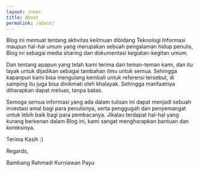 ```yaml
---
layout: inner
title: About
permalink: /about/
---
```


Blog ini memuat tentang aktivitas keilmuan dibidang Teknologi Informasi maupun hal-hal umum yang merupakan sebuah pengalaman hidup penulis, Blog ini sebagai media sharing dan dokumentasi kegiatan-kegitan umum.

Dan tentang apapun yang telah kami terima dari teman-teman kami, dan itu layak untuk dijadikan sebagai tambahan ilmu untuk semua. Sehingga kapanpun kami bisa mengulang kembali untuk referensi tersebut, di samping itu juga bisa dinikmati oleh khalayak. Sehingga manfaatnya diharapkan dapat meluas, tanpa batas.

Semoga semua informasi yang ada dalam tulisan ini dapat menjadi sebuah investasi amal bagi para penulisnya, serta penggugah dan penyemangat untuk lebih baik bagi para pembacanya. Jikalau terdapat hal-hal yang kurang berkenan dalam Blog ini, kami sangat mengharapkan bantuan dan koreksinya.

Terima Kasih :)

Regards,

Bambang Rahmadi Kurniawan Payu
